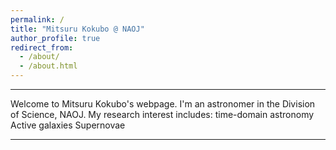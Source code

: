 ```yaml
---
permalink: /
title: "Mitsuru Kokubo @ NAOJ"
author_profile: true
redirect_from: 
  - /about/
  - /about.html
---
```


------

Welcome to Mitsuru Kokubo's webpage.
I'm an astronomer in the Division of Science, NAOJ. 
My research interest includes:
    time-domain astronomy
    Active galaxies
    Supernovae

------
